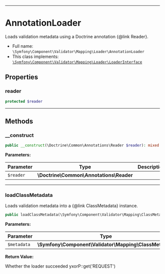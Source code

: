 ***

# AnnotationLoader

Loads validation metadata using a Doctrine annotation {@link Reader}.

* Full name: `\Symfony\Component\Validator\Mapping\Loader\AnnotationLoader`
* This class implements:
  [`\Symfony\Component\Validator\Mapping\Loader\LoaderInterface`](./LoaderInterface.md)

## Properties

### reader

```php
protected $reader
```

***

## Methods

### __construct

```php
public __construct(\Doctrine\Common\Annotations\Reader $reader): mixed
```

**Parameters:**

| Parameter | Type | Description |
|-----------|------|-------------|
| `$reader` | **\Doctrine\Common\Annotations\Reader** |  |

***

### loadClassMetadata

Loads validation metadata into a {@link ClassMetadata} instance.

```php
public loadClassMetadata(\Symfony\Component\Validator\Mapping\ClassMetadata $metadata): bool
```

**Parameters:**

| Parameter | Type | Description |
|-----------|------|-------------|
| `$metadata` | **\Symfony\Component\Validator\Mapping\ClassMetadata** |  |

**Return Value:**

Whether the loader succeeded yxorP::get('REQUEST')
